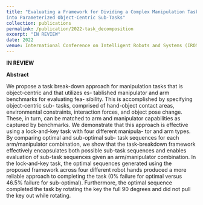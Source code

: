 ```yaml
---
title: "Evaluating a Framework for Dividing a Complex Manipulation Task
into Parameterized Object-Centric Sub-Tasks"
collection: publications
permalink: /publication/2022-task_decomposition
excerpt: "IN REVIEW"
date: 2022
venue: International Conference on Intelligent Robots and Systems (IROS)
---
```


**IN REVIEW**

**Abstract**

We propose a task break-down approach for
manipulation tasks that is object-centric and that utilizes es-
tablished manipulator and arm benchmarks for evaluating fea-
sibility. This is accomplished by specifying object-centric sub-
tasks, comprised of hand-object contact areas, environmental
constraints, interaction forces, and object pose change. These,
in turn, can be matched to arm and manipulator capabilities as
captured by benchmarks. We demonstrate that this approach is
effective using a lock-and-key task with four different manipula-
tor and arm types. By comparing optimal and sub-optimal sub-
task sequences for each arm/manipulator combination, we show
that the task-breakdown framework effectively encapsulates
both possible sub-task sequences and enables evaluation of
sub-task sequences given an arm/manipulator combination. In
the lock-and-key task, the optimal sequences generated using
the proposed framework across four different robot hands
produced a more reliable approach to completing the task
(0% failure for optimal versus 46.5% failure for sub-optimal).
Furthermore, the optimal sequence completed the task by
rotating the key the full 90 degrees and did not pull the key
out while rotating.
